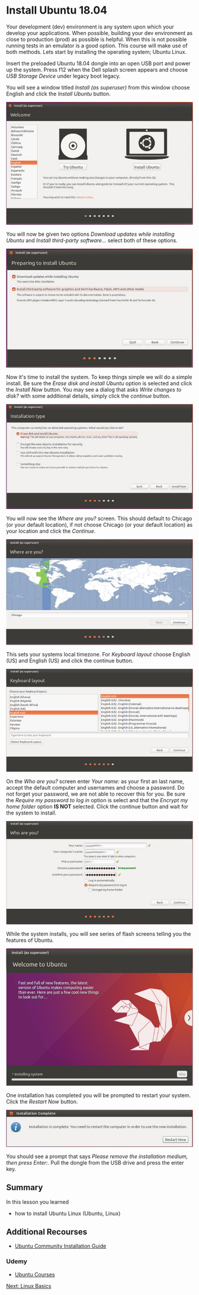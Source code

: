 # Install Ubuntu 18.04
Your development (dev) environment is any system upon which your develop your applications. When possible, building your dev environment as close to production (prod) as possible is helpful. When this is not possible running tests in an emulator is a good option. This course will make use of both methods. Lets start by installing the operating system; Ubuntu Linux.

Insert the preloaded Ubuntu 18.04 dongle into an open USB port and power up the system. Press f12 when the Dell splash screen appears and choose _USB Storage Device_ under legacy boot legacy.

You will see a window titled _Install (as superuser)_ from this window choose English and click the _Install Ubuntu_ button.  

![Welcome](/img/install_ubuntu/welcome.jpg)

You will now be given two options _Download updates while installing Ubuntu_ and _Install third-party software..._ select both of these options.

![Preparing to install Ubuntu](/img/install_ubuntu/prepare.jpg)

Now it's time to install the system. To keep things simple we will do a simple install. Be sure the _Erase disk and install Ubuntu_ option is selected and click the _Install Now_ button. You may see a dialog that asks _Write changes to disk?_ with some additional details, simply click the _continue_ button.

![Installation type](/img/install_ubuntu/install.jpg)

You will now see the _Where are you?_ screen. This should default to Chicago (or your default location), if not choose Chicago (or your default location) as your location and click the _Continue_.

![Where Are you](/img/install_ubuntu/where.jpg)

This sets your systems local timezone. For _Keyboard layout_ choose English (US) and English (US) and click the continue button.

![Keyboard layout](/img/install_ubuntu/keyboard.jpg)

On the _Who are you?_ screen enter _Your name:_ as your first an last name, accept the default computer and usernames and choose a password. Do not forget your password, we are not able to recover this for you. Be sure the _Require my password to log in_ option is select and that the _Encrypt my home folder_ option __IS NOT__ selected. Click the continue button and wait for the system to install.

![Who are you](/img/install_ubuntu/who.jpg)

While the system installs, you will see series of flash screens telling you the features of Ubuntu.

![Installing System](/img/install_ubuntu/installing.jpg)

One installation has completed you will be prompted to restart your system. Click the _Restart Now_ button.

![Complete](/img/install_ubuntu/complete.jpg)

You should see a prompt that says _Please remove the installation medium, then press Enter:_.
Pull the dongle from the USB drive and press the enter key.

## Summary
In this lesson you learned
* how to install Ubuntu Linux (Ubuntu, Linux)

## Additional Recourses
* [Ubuntu Community Installation Guide](https://help.ubuntu.com/community/Installation)

### Udemy
* [Ubuntu Courses](https://microtrain.udemy.com/organization/search/?src=ukw&q=ubuntu)

[Next: Linux Basics](02-LinuxBasics.md)
